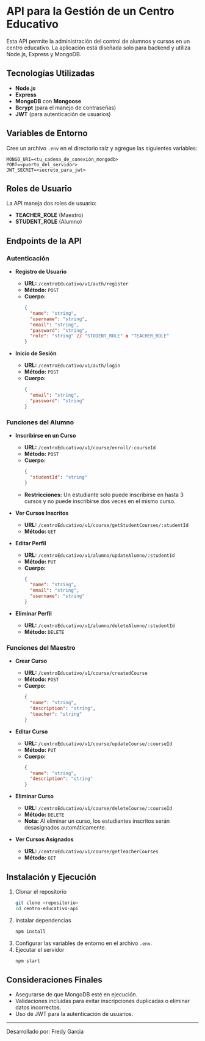 # API para la Gestión de un Centro Educativo

Esta API permite la administración del control de alumnos y cursos en un centro educativo. La aplicación está diseñada solo para backend y utiliza Node.js, Express y MongoDB.

## Tecnologías Utilizadas
- **Node.js**
- **Express**
- **MongoDB** con **Mongoose**
- **Bcrypt** (para el manejo de contraseñas)
- **JWT** (para autenticación de usuarios)

## Variables de Entorno
Cree un archivo `.env` en el directorio raíz y agregue las siguientes variables:

```
MONGO_URI=<tu_cadena_de_conexión_mongodb>
PORT=<puerto_del_servidor>
JWT_SECRET=<secreto_para_jwt>
```

## Roles de Usuario
La API maneja dos roles de usuario:
- **TEACHER_ROLE** (Maestro)
- **STUDENT_ROLE** (Alumno)

## Endpoints de la API

### Autenticación

- **Registro de Usuario**
  - **URL:** `/centroEducativo/v1/auth/register`
  - **Método:** `POST`
  - **Cuerpo:**
    ```json
    {
      "name": "string",
      "username": "string",
      "email": "string",
      "password": "string",
      "role": "string" // "STUDENT_ROLE" o "TEACHER_ROLE"
    }
    ```

- **Inicio de Sesión**
  - **URL:** `/centroEducativo/v1/auth/login`
  - **Método:** `POST`
  - **Cuerpo:**
    ```json
    {
      "email": "string",
      "password": "string"
    }
    ```

### Funciones del Alumno

- **Inscribirse en un Curso**
  - **URL:** `/centroEducativo/v1/course/enroll/:courseId`
  - **Método:** `POST`
  - **Cuerpo:**
    ```json
    {
      "studentId": "string"
    }
    ```
  - **Restricciones:** Un estudiante solo puede inscribirse en hasta 3 cursos y no puede inscribirse dos veces en el mismo curso.

- **Ver Cursos Inscritos**
  - **URL:** `/centroEducativo/v1/course/getStudentCourses/:studentId`
  - **Método:** `GET`

- **Editar Perfil**
  - **URL:** `/centroEducativo/v1/alumno/updateAlumno/:studentId`
  - **Método:** `PUT`
  - **Cuerpo:**
    ```json
    {
      "name": "string",
      "email": "string",
      "username": "string"
    }
    ```

- **Eliminar Perfil**
  - **URL:** `/centroEducativo/v1/alumno/deleteAlumno/:studentId`
  - **Método:** `DELETE`

### Funciones del Maestro

- **Crear Curso**
  - **URL:** `/centroEducativo/v1/course/createdCourse`
  - **Método:** `POST`
  - **Cuerpo:**
    ```json
    {
      "name": "string",
      "description": "string",
      "teacher": "string"
    }
    ```

- **Editar Curso**
  - **URL:** `/centroEducativo/v1/course/updateCourse/:courseId`
  - **Método:** `PUT`
  - **Cuerpo:**
    ```json
    {
      "name": "string",
      "description": "string"
    }
    ```

- **Eliminar Curso**
  - **URL:** `/centroEducativo/v1/course/deleteCourse/:courseId`
  - **Método:** `DELETE`
  - **Nota:** Al eliminar un curso, los estudiantes inscritos serán desasignados automáticamente.

- **Ver Cursos Asignados**
  - **URL:** `/centroEducativo/v1/course/getTeacherCourses`
  - **Método:** `GET`

## Instalación y Ejecución
1. Clonar el repositorio
   ```bash
   git clone <repositorio>
   cd centro-educativo-api
   ```
2. Instalar dependencias
   ```bash
   npm install
   ```
3. Configurar las variables de entorno en el archivo `.env`.
4. Ejecutar el servidor
   ```bash
   npm start
   ```

## Consideraciones Finales
- Asegurarse de que MongoDB esté en ejecución.
- Validaciones incluidas para evitar inscripciones duplicadas o eliminar datos incorrectos.
- Uso de JWT para la autenticación de usuarios.

---
Desarrollado por: Fredy Garcia